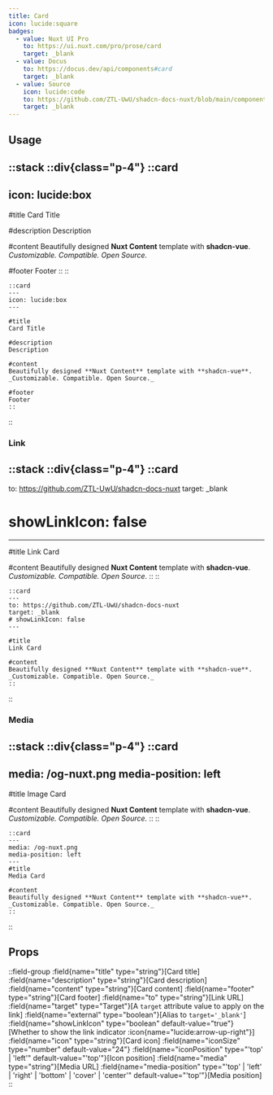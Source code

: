 ```yaml
---
title: Card
icon: lucide:square
badges:
  - value: Nuxt UI Pro
    to: https://ui.nuxt.com/pro/prose/card
    target: _blank
  - value: Docus
    to: https://docus.dev/api/components#card
    target: _blank
  - value: Source
    icon: lucide:code
    to: https://github.com/ZTL-UwU/shadcn-docs-nuxt/blob/main/components/content/Card.vue
    target: _blank
---
```


## Usage

::stack
  ::div{class="p-4"}
  ::card
  ---
  icon: lucide:box
  ---

  #title
  Card Title

  #description
  Description

  #content
  Beautifully designed **Nuxt Content** template with **shadcn-vue**. _Customizable. Compatible. Open Source._

  #footer
  Footer
  ::
  ::
  ```mdc
  ::card
  ---
  icon: lucide:box
  ---

  #title
  Card Title

  #description
  Description

  #content
  Beautifully designed **Nuxt Content** template with **shadcn-vue**. _Customizable. Compatible. Open Source._

  #footer
  Footer
  ::
  ```
::

### Link

::stack
  ::div{class="p-4"}
  ::card
  ---
  to: https://github.com/ZTL-UwU/shadcn-docs-nuxt
  target: _blank
  # showLinkIcon: false
  ---

  #title
  Link Card

  #content
  Beautifully designed **Nuxt Content** template with **shadcn-vue**. _Customizable. Compatible. Open Source._
  ::
  ::
  ```mdc
  ::card
  ---
  to: https://github.com/ZTL-UwU/shadcn-docs-nuxt
  target: _blank
  # showLinkIcon: false
  ---

  #title
  Link Card

  #content
  Beautifully designed **Nuxt Content** template with **shadcn-vue**. _Customizable. Compatible. Open Source._
  ::
  ```
::

### Media

::stack
  ::div{class="p-4"}
  ::card
  ---
  media: /og-nuxt.png
  media-position: left
  ---
  #title
  Image Card

  #content
  Beautifully designed **Nuxt Content** template with **shadcn-vue**. _Customizable. Compatible. Open Source._
  ::
  ::
  ```mdc
  ::card
  ---
  media: /og-nuxt.png
  media-position: left
  ---
  #title
  Media Card

  #content
  Beautifully designed **Nuxt Content** template with **shadcn-vue**. _Customizable. Compatible. Open Source._
  ::
  ```
::

## Props

::field-group
  :field{name="title" type="string"}[Card title]
  :field{name="description" type="string"}[Card description]
  :field{name="content" type="string"}[Card content]
  :field{name="footer" type="string"}[Card footer]
  :field{name="to" type="string"}[Link URL]
  :field{name="target" type="Target"}[A `target` attribute value to apply on the link]
  :field{name="external" type="boolean"}[Alias to `target='_blank'`]
  :field{name="showLinkIcon" type="boolean" default-value="true"}[Whether to show the link indicator :icon{name="lucide:arrow-up-right"}]
  :field{name="icon" type="string"}[Card icon]
  :field{name="iconSize" type="number" default-value="24"}
  :field{name="iconPosition" type="'top' | 'left'" default-value="'top'"}[Icon position]
  :field{name="media" type="string"}[Media URL]
  :field{name="media-position" type="'top' | 'left' | 'right' | 'bottom' | 'cover' | 'center'" default-value="'top'"}[Media position]
::
